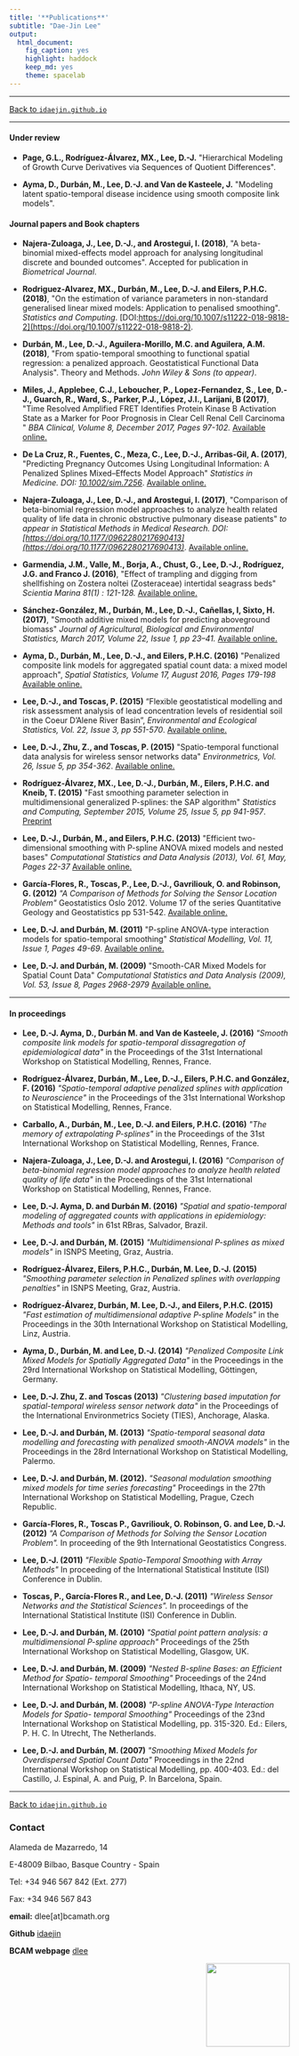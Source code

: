```yaml
---
title: '**Publications**'
subtitle: "Dae-Jin Lee"
output:
  html_document:
    fig_caption: yes
    highlight: haddock
    keep_md: yes
    theme: spacelab
---
```


----------------------------

[Back to `idaejin.github.io`](http://idaejin.github.io/)

----------------------------

#### Under review

* **Page, G.L., Rodríguez-Álvarez, MX., Lee, D.-J.** "Hierarchical Modeling of Growth Curve Derivatives via Sequences of Quotient Differences".

* **Ayma, D., Durbán, M., Lee, D.-J. and Van de Kasteele, J.** "Modeling latent spatio-temporal disease incidence using smooth composite link models".

#### Journal papers and Book chapters

* **Najera-Zuloaga, J., Lee, D.-J., and Arostegui, I. (2018)**, "A beta-binomial mixed-effects model approach for analysing longitudinal discrete and bounded outcomes". Accepted for publication in *Biometrical Journal*.

* **Rodriguez-Alvarez, MX., Durbán, M., Lee, D.-J. and Eilers, P.H.C. (2018)**, "On the estimation of variance parameters in non-standard generalised linear mixed models: Application to penalised smoothing". *Statistics and Computing*. [DOI:https://doi.org/10.1007/s11222-018-9818-2](https://doi.org/10.1007/s11222-018-9818-2).

* **Durbán, M., Lee, D.-J., Aguilera-Morillo, M.C. and Aguilera, A.M. (2018)**, "From spatio-temporal smoothing to functional spatial regression: a penalized approach. Geostatistical Functional Data Analysis". Theory and Methods. *John Wiley & Sons (to appear)*.

* **Miles, J., Applebee, C.J., Leboucher, P., Lopez-Fernandez, S., Lee, D.-J., Guarch, R., Ward, S., Parker, P.J., López, J.I., Larijani, B (2017)**, "Time Resolved Amplified FRET Identifies Protein Kinase B Activation State as a Marker for Poor Prognosis in Clear Cell Renal Cell Carcinoma " *BBA Clinical, Volume 8, December 2017, Pages 97-102.* [Available online.](http://linkinghub.elsevier.com/retrieve/pii/S2214647417300363)

* **De La Cruz, R., Fuentes, C., Meza, C., Lee, D.-J., Arribas-Gil, A. (2017)**, "Predicting Pregnancy Outcomes Using Longitudinal Information: A Penalized Splines Mixed–Effects Model Approach" *Statistics in Medicine. DOI: [10.1002/sim.7256](10.1002/sim.7256)*. [Available online.](http://onlinelibrary.wiley.com/doi/10.1002/sim.7256/full)

* **Najera-Zuloaga, J., Lee, D.-J., and Arostegui, I. (2017)**, "Comparison of beta-binomial regression model approaches to analyze health related quality of life data in chronic obstructive pulmonary disease patients" *to appear in Statistical Methods in Medical Research. DOI: [https://doi.org/10.1177/0962280217690413](https://doi.org/10.1177/0962280217690413)*. [Available online.](http://journals.sagepub.com/doi/full/10.1177/0962280217690413)

* **Garmendia, J.M., Valle, M., Borja, A., Chust, G., Lee, D.-J., Rodríguez, J.G. and Franco J. (2016)**, "Effect of trampling and digging from shellfishing on Zostera noltei (Zosteraceae) intertidal seagrass beds" *Scientia Marina 81(1) : 121-128.* [Available online.](http://scimar.icm.csic.es/scimar/index.php/secId/6/IdArt/4429/)

* **Sánchez-González, M., Durbán, M., Lee, D.-J., Cañellas, I, Sixto, H. (2017)**, "Smooth additive mixed models for predicting aboveground biomass" *Journal of Agricultural, Biological and Environmental Statistics, March 2017, Volume 22, Issue 1, pp 23–41.* [Available online.](http://link.springer.com/article/10.1007/s13253-016-0271-4)

* **Ayma, D., Durbán, M., Lee, D.-J., and Eilers, P.H.C. (2016)** "Penalized composite link models for aggregated spatial count data: a mixed model approach", *Spatial Statistics, Volume 17, August 2016, Pages 179-198* [Available online.](http://www.sciencedirect.com/science/article/pii/S2211675316300318)

*    **Lee, D.-J., and Toscas, P. (2015)** “Flexible geostatistical modelling and risk assessment analysis of lead concentration levels of residential soil in the Coeur D’Alene River Basin”, *Environmental and Ecological Statistics, Vol. 22, Issue 3, pp 551-570*. [Available online.](http://link.springer.com/article/10.1007/s10651-015-0310-2)

*    **Lee, D.-J., Zhu, Z., and Toscas, P. (2015)** "Spatio-temporal functional data analysis for wireless sensor networks data" *Environmetrics, Vol. 26, Issue 5, pp 354-362*. [Available online.](http://onlinelibrary.wiley.com/doi/10.1002/env.2344/abstract)

*    **Rodríguez-Álvarez, MX., Lee, D.-J., Durbán, M., Eilers, P.H.C. and Kneib, T. (2015)** "Fast smoothing parameter selection in multidimensional generalized P-splines: the SAP algorithm" *Statistics and Computing, September 2015, Volume 25, Issue 5, pp 941-957*. [Preprint](https://bird.bcamath.org/bitstream/handle/20.500.11824/117/ws133026.pdf%3Bjsessionid%3DC39FF7BD89D72E5BAC956F9BABD58C1A.pdf?sequence=1&isAllowed=y)

*    **Lee, D.-J., Durbán, M., and Eilers, P.H.C. (2013)** "Efficient two-dimensional smoothing with P-spline ANOVA mixed models and nested bases" *Computational Statistics and Data Analysis (2013), Vol. 61, May, Pages 22-37* [Available online.](http://dx.doi.org/10.1016/j.csda.2012.11.013)

* **García-Flores, R., Toscas, P., Lee, D.-J., Gavriliouk, O. and Robinson, G. (2012)** *"A Comparison of Methods for Solving the Sensor Location Problem"* Geostatistics Oslo 2012. Volume 17 of the series Quantitative Geology and Geostatistics pp 531-542. [Available online.](http://dx.doi.org/10.1007/978-94-007-4153-9_43)

*    **Lee, D.-J. and Durbán, M. (2011)** "P-spline ANOVA-type interaction models for spatio-temporal smoothing" *Statistical Modelling, Vol. 11, Issue 1, Pages 49-69*. [Available online.](http://journals.sagepub.com/doi/pdf/10.1177/1471082X1001100104)

*    **Lee, D.-J. and Durbán, M. (2009)** "Smooth-CAR Mixed Models for Spatial Count Data" *Computational Statistics and Data Analysis (2009), Vol. 53, Issue 8, Pages 2968-2979* [Available online.](http://dx.doi.org/10.1016/j.csda.2008.07.025)
    

----------------------------

#### In proceedings

* **Lee, D.-J. Ayma, D., Durbán M. and Van de Kasteele, J. (2016)** *"Smooth
composite link models for spatio-temporal dissagregation of epidemiological data"* in the Proceedings of the 31st International Workshop on Statistical Modelling, Rennes, France.

* **Rodríguez-Álvarez, Durbán, M., Lee, D.-J., Eilers, P.H.C. and González, F. (2016)** *"Spatio-temporal adaptive penalized splines with application to Neuroscience"* in the Proceedings of the 31st International Workshop on Statistical Modelling, Rennes, France.

* **Carballo, A., Durbán, M., Lee, D.-J. and Eilers, P.H.C. (2016)** *"The memory of extrapolating
P-splines"* in the Proceedings of the 31st International Workshop on Statistical Modelling, Rennes, France.

* **Najera-Zuloaga, J., Lee, D.-J. and Arostegui, I. (2016)** *"Comparison of beta-binomial regression model approaches to analyze health related quality of life data"* in the Proceedings of the 31st International Workshop on Statistical Modelling, Rennes, France.

* **Lee, D.-J. Ayma, D. and Durbán M. (2016)** *"Spatial and spatio-temporal modeling of aggregated counts with applications in epidemiology: Methods and tools"* in 61st RBras, Salvador, Brazil.

* **Lee, D.-J. and Durbán, M. (2015)** *"Multidimensional P-splines as mixed models"* in ISNPS Meeting, Graz, Austria.

* **Rodríguez-Álvarez,  Eilers, P.H.C., Durbán, M. Lee, D.-J. (2015)** *"Smoothing parameter selection in Penalized splines with overlapping penalties"* in ISNPS Meeting, Graz, Austria.

* **Rodríguez-Álvarez, Durbán, M. Lee, D.-J., and Eilers, P.H.C. (2015)** *"Fast estimation of multidimensional adaptive P-spline Models"* in the Proceedings in the 30th International Workshop on Statistical Modelling, Linz, Austria.

* **Ayma, D., Durbán, M. and Lee, D.-J. (2014)** *"Penalized Composite Link Mixed Models for Spatially Aggregated Data"* in the Proceedings in the 29rd International Workshop on Statistical Modelling, Göttingen, Germany.

* **Lee, D.-J. Zhu, Z. and Toscas (2013)** *"Clustering based imputation for spatial-temporal wireless sensor network data"* in the Proceedings of the International Environmetrics Society (TIES), Anchorage, Alaska.

* **Lee, D.-J. and Durbán, M. (2013)** *"Spatio-temporal seasonal data modelling and forecasting with penalized smooth-ANOVA models"* in the Proceedings in the 28rd International Workshop on Statistical Modelling, Palermo.

* **Lee, D.-J. and Durbán, M. (2012).** *"Seasonal modulation smoothing mixed models for time series forecasting"* Proceedings in the 27th International Workshop on Statistical Modelling, Prague, Czech Republic.

* **García-Flores, R., Toscas P., Gavriliouk, O. Robinson, G. and Lee, D.-J.  (2012)** *"A Comparison of Methods for Solving the Sensor Location Problem".* In proceeding of the 9th International Geostatistics Congress.

* **Lee, D.-J. (2011)** *"Flexible Spatio-Temporal Smoothing with Array Methods"* In proceeding of the International Statistical Institute (ISI) Conference in Dublin.

* **Toscas, P., García-Flores R., and Lee, D.-J. (2011)** *"Wireless Sensor Networks and the Statistical Sciences".* In proceedings of the International Statistical Institute (ISI) Conference in Dublin.

* **Lee, D.-J. and Durbán, M. (2010)** *"Spatial point pattern analysis: a multidimensional P-spline approach"* Proceedings of the 25th International Workshop on Statistical Modelling, Glasgow, UK.

* **Lee, D.-J. and Durbán, M. (2009)** *"Nested B-spline Bases: an Efficient Method for Spatio- temporal Smoothing"* Proceedings of the 24nd International Workshop on Statistical Modelling, Ithaca, NY, US.

* **Lee, D.-J. and Durbán, M. (2008)** *"P-spline ANOVA-Type Interaction Models for Spatio- temporal Smoothing"* Proceedings of the 23nd International Workshop on Statistical Modelling, pp. 315-320. Ed.: Eilers, P. H. C. In Utrecht, The Netherlands.

* **Lee, D.-J. and Durbán, M. (2007)** *"Smoothing Mixed Models for Overdispersed Spatial Count Data"* Proceedings in the 22nd International Workshop on Statistical Modelling, pp. 400-403. Ed.: del Castillo, J. Espinal, A. and Puig, P. In Barcelona, Spain.






------------------------------------      
[Back to `idaejin.github.io`](http://idaejin.github.io/)

### Contact

Alameda de Mazarredo, 14

E-48009 Bilbao, Basque Country - Spain

Tel: +34 946 567 842 (Ext. 277)

Fax: +34 946 567 843

**email:** dlee[at]bcamath.org

**Github** [idaejin](https://github.com/idaejin/)

**BCAM webpage** [dlee](http://www.bcamath.org/en/people/dlee)

<img src="http://www.bcamath.org/public_images/logo_bcam.jpg" style="width: 150px;" align="right">
